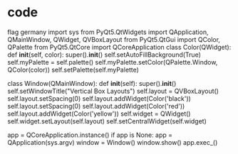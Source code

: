 # code
flag germany
import sys
from PyQt5.QtWidgets import QApplication, QMainWindow, QWidget, QVBoxLayout
from PyQt5.QtGui import QColor, QPalette
from PyQt5.QtCore import QCoreApplication
class Color(QWidget):
  def __init__(self, color):
    super().__init__()
    self.setAutoFillBackground(True) 
    self.myPalette = self.palette() 
    self.myPalette.setColor(QPalette.Window, QColor(color))
    self.setPalette(self.myPalette) 

class Window(QMainWindow):
  def __init__(self):
    super().__init__()
    self.setWindowTitle("Vertical Box Layouts")
    self.layout = QVBoxLayout()
    self.layout.setSpacing(0)
    self.layout.addWidget(Color('black'))
    self.layout.setSpacing(0)
    self.layout.addWidget(Color('red'))
    self.layout.addWidget(Color('yellow'))
    self.widget = QWidget()
    self.widget.setLayout(self.layout)
    self.setCentralWidget(self.widget)

app = QCoreApplication.instance()
if app is None:
  app = QApplication(sys.argv)
window = Window()
window.show()
app.exec_()
